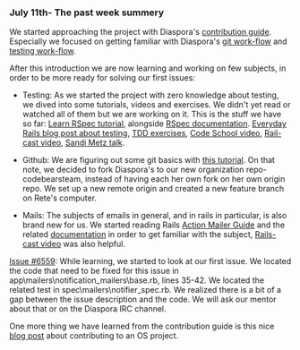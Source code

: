 ### July 11th- The past week summery ###

We started approaching the project with Diaspora's [contribution guide](https://wiki.diasporafoundation.org/Getting_started_with_contributing).   
Especially we focused on getting familiar with Diaspora's [git work-flow](https://wiki.diasporafoundation.org/Git_workflow) and [testing work-flow](https://wiki.diasporafoundation.org/Testing_workflow).

After this introduction we are now learning and working on few subjects, in order to be more ready for solving our first issues:

* Testing: As we started the project with zero knowledge about testing, we dived into some tutorials, videos and exercises. We didn't yet read or watched all of them but we are working on it. This is the stuff we have so far:
[Learn RSpec tutorial](https://www.tutorialspoint.com/rspec/rspec_introduction.htm), alongside [RSpec documentation](http://rspec.info/documentation/).
[Everyday Rails blog post about testing](https://everydayrails.com/2012/03/19/testing-series-rspec-models-factory-girl.html),
[TDD exercises](https://sites.google.com/site/tddproblems/all-problems-1/text-editor-end-of-line-trimming),
[Code School video](https://www.youtube.com/watch?v=Dj19O9kLK6w),
[Rail-cast video](https://www.youtube.com/watch?v=AQ-Vf157Ju8),
[Sandi Metz talk](https://www.youtube.com/watch?v=URSWYvyc42M).

* Github: We are figuring out some git basics with [this tutorial](http://rogerdudler.github.io/git-guide/). On that note, we decided to fork Diaspora's to our new organization repo- codebearsteam, instead of having each her own fork on her own origin repo. We set up a new remote origin and created a new feature branch on Rete's computer.      

* Mails: The subjects of emails in general, and in rails in particular, is also brand new for us. We started reading Rails [Action Mailer Guide](http://guides.rubyonrails.org/action_mailer_basics.html) and the related [documentation](http://api.rubyonrails.org/) in order to get familiar with the subject, [Rails-cast video](https://www.youtube.com/watch?v=OI-m0wbmf8A) was also helpful.

[Issue #6559](https://github.com/diaspora/diaspora/issues/6559): While learning, we started to look at our first issue. We located the code that need to be fixed for this issue in app\mailers\notification_mailers\base.rb, lines 35-42. We located the related test in spec\mailers\notifier_spec.rb. We realized there is a bit of a gap between the issue description and the code. We will ask our mentor about that or on the Diaspora IRC channel.

One more thing we have learned from the contribution guide is this nice [blog post](https://opensource.com/life/15/2/4-tips-breaking-open-source-community) about contributing to an OS project.
